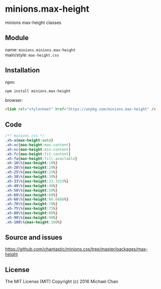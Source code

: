 # minions.max-height
minions max-height classes

## Module
name: `minions.minions.max-height`  
main/style: `max-height.css`  

## Installation
npm:
```bash
npm install minions.max-height
```

browser:
```html
<link rel="stylesheet" href="https://unpkg.com/minions.max-height" />
```

## Code
```css
/*! minions.css */
.xh-a{max-height:auto}
.xh-xc{max-height:max-content}
.xh-nc{max-height:min-content}
.xh-fc{max-height:fit-content}
.xh-fa{max-height:fill-available}
.xh-10\%{max-height:10%}
.xh-20\%{max-height:20%}
.xh-25\%{max-height:25%}
.xh-30\%{max-height:30%}
.xh-33\%{max-height:33.3333%}
.xh-40\%{max-height:40%}
.xh-50\%{max-height:50%}
.xh-60\%{max-height:60%}
.xh-66\%{max-height:66.6666%}
.xh-70\%{max-height:70%}
.xh-75\%{max-height:75%}
.xh-80\%{max-height:80%}
.xh-90\%{max-height:90%}
.xh-100\%{max-height:100%}

```

## Source and issues

https://github.com/chantastic/minions.css/tree/master/packages/max-height

## License

The MIT License (MIT)
Copyright (c) 2016 Michael Chan